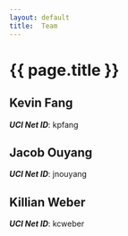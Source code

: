 ```yaml
---
layout: default
title:  Team
---
```


# {{ page.title }}


## Kevin Fang
***UCI Net ID***: kpfang

## Jacob Ouyang
***UCI Net ID***: jnouyang

## Killian Weber
***UCI Net ID***: kcweber
